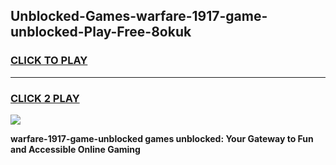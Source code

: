 
## Unblocked-Games-warfare-1917-game-unblocked-Play-Free-8okuk
<h3>
<a href="https://premium76.site?title=warfare-1917-game-unblocked&ref=17A">CLICK TO PLAY</a></h3>
<hr>

<h3>
<a href="https://premium76.site?title=warfare-1917-game-unblocked&ref=17A">CLICK 2 PLAY</a>
  
</h3>

<a href="https://premium76.site?title=warfare-1917-game-unblocked&ref=17A"><img src="https://clearcache.store/games.png"></a>


**warfare-1917-game-unblocked games unblocked: Your Gateway to Fun and Accessible Online Gaming**
